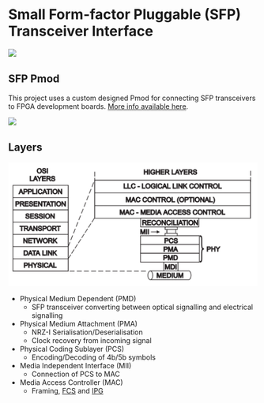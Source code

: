 # Small Form-factor Pluggable (SFP) Transceiver Interface

![](https://vksdr.com/bl-content/uploads/pages/8e5fdb2eaf58946d4c3950c0f26ec6d4/sfp.png)


## SFP Pmod
This project uses a custom designed Pmod for connecting SFP transceivers to FPGA development boards. [More info available here](https://vksdr.com/pmod#sfp).

![](https://pbs.twimg.com/media/EuLglpbVcAQRnrV?format=jpg&name=large)

## Layers
![](docs/phy-layers.png)

 - Physical Medium Dependent (PMD)
   - SFP transceiver converting between optical signalling and electrical signalling
 - Physical Medium Attachment (PMA)
   - NRZ-I Serialisation/Deserialisation
   - Clock recovery from incoming signal
 - Physical Coding Sublayer (PCS)
   - Encoding/Decoding of 4b/5b symbols
 - Media Independent Interface (MII)
   - Connection of PCS to MAC
 - Media Access Controller (MAC)
   - Framing, [FCS](https://en.wikipedia.org/wiki/Frame_check_sequence) and [IPG](https://en.wikipedia.org/wiki/Interpacket_gap)
